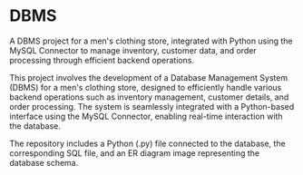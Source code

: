 # DBMS
A DBMS project for a men's clothing store, integrated with Python using the MySQL Connector to manage inventory, customer data, and order processing through efficient backend operations.

This project involves the development of a Database Management System (DBMS) for a men's clothing store, designed to efficiently handle various backend operations such as inventory management, customer details, and order processing. The system is seamlessly integrated with a Python-based interface using the MySQL Connector, enabling real-time interaction with the database.

 The repository includes a Python (.py) file connected to the database, the corresponding SQL file, and an ER diagram image representing the database schema.
